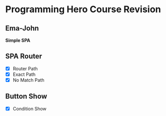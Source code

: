 # Programming Hero Course Revision

## Ema-John
**Simple SPA**

## SPA Router

- [x] Router Path
- [x] Exact Path
- [x] No Match Path

## Button Show
- [x] Condition Show
